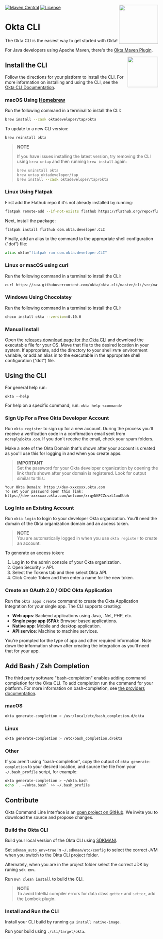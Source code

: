 [<img src="images/okta-cli-blink-min.svg" align="right" width="128px"/>](https://devforum.okta.com/)
[![Maven Central](https://img.shields.io/maven-central/v/com.okta.cli/okta-cli?label=maven%20central%20[BETA]&style=plastic)](https://search.maven.org/#search%7Cga%7C1%7Cg%3A%22com.okta.cli%22%20a%3A%22okta-cli%22)
[![License](https://img.shields.io/badge/License-Apache%202.0-blue.svg)](https://opensource.org/licenses/Apache-2.0)

Okta CLI
========

The Okta CLI is the easiest way to get started with Okta! 

For Java developers using Apache Maven, there's the [Okta Maven Plugin](https://github.com/oktadev/okta-maven-plugin). 

<a href="https://foojay.io/today/works-with-openjdk">
   <img align="right" 
        src="https://github.com/foojayio/badges/raw/main/works_with_openjdk/Works-with-OpenJDK.png"   
        width="100">
</a>

## Install the CLI

Follow the directions for your platform to install the CLI. For more information on installing and using the CLI, see the [Okta CLI Documentation](https://cli.okta.com/).

### macOS Using [Homebrew](https://brew.sh/)

Run the following command in a terminal to install the CLI:

```bash
brew install --cask oktadeveloper/tap/okta
```

To update to a new CLI version:

```bash
brew reinstall okta
```

>**NOTE**
> 
>If you have issues installing the latest version, try removing the CLI using `brew untap` and then running `brew install` again:
>
>
> ```bash
> brew uninstall okta
> brew untap oktadeveloper/tap
> brew install --cask oktadeveloper/tap/okta
> ```

### Linux Using Flatpak
First add the Flathub repo if it's not already installed by running:

```bash
flatpak remote-add --if-not-exists flathub https://flathub.org/repo/flathub.flatpakrepo
```

Next, install the package:

```bash
flatpak install flathub com.okta.developer.CLI
```

Finally, add an alias to the command to the appropriate shell configuration ("dot") file:

```bash
alias okta="flatpak run com.okta.developer.CLI"
```

### Linux or macOS using curl

Run the following command in a terminal to install the CLI:

```bash
curl https://raw.githubusercontent.com/okta/okta-cli/master/cli/src/main/scripts/install.sh | bash
```

### Windows Using Chocolatey

Run the following command in a terminal to install the CLI:

```bash
choco install okta --version=0.10.0
```

### Manual Install

Open the [releases download page for the Okta CLI](https://github.com/okta/okta-cli/releases) and download the executable file for your OS. Move that file to the desired location in your system. If appropriate, add the directory to your shell `PATH` environment variable, or add an alias in to the executable in the appropriate shell configuration ("dot") file.


## Using the CLI

For general help run:

`okta --help`

For help on a specific command, run:
`okta help <command>`


### Sign Up For a Free Okta Developer Account

Run `okta register` to sign up for a new account. During the process you'll receive a verification code in a confirmation email sent from `noreply@okta.com`. If you don’t receive the email, check your spam folders.

Make a note of the Okta Domain that's shown after your account is created as you'll use this for logging in and when you create apps.

>**IMPORTANT**<br/> Set the password for your Okta developer organization by opening the link that’s shown after your domain is registered. Look for output similar to this:
>
```
Your Okta Domain: https://dev-xxxxxxx.okta.com
To set your password open this link:
https://dev-xxxxxxx.okta.com/welcome/xrqyNKPCZcvxL1ouKUoh
```


### Log Into an Existing Account

Run `okta login` to login to your developer Okta organization. You'll need the domain of the Okta organization domain and an access token.

> **NOTE**<br/> You are automatically logged in when you use `okta register` to create an account.

To generate an access token:

1. Log in to the admin console of your Okta organization.
1. Open Security > API.
1. Select the Tokens tab and then select Okta API.
1. Click Create Token and then enter a name for the new token.


### Create an OAuth 2.0 / OIDC Okta Application

Run the `okta apps create` command to create the Okta Application Integration for your single app. The CLI supports creating:

- **Web apps**: Backend applications using Java, .Net, PHP, etc.
- **Single page app (SPA)**: Browser based applications.
- **Native app**: Mobile and desktop application.
- **API service**: Machine to machine services.

You're prompted for the type of app and other required information. Note down the information shown after creating the integration as you'll need that for your app.


## Add Bash / Zsh Completion

The third party software "bash-completion" enables adding command completion for the Okta CLI. To add completion run the command for your platform. For more information on bash-completion, see [the providers documentation](https://picocli.info/autocomplete.html#_installing_completion_scripts_permanently_in_bashzsh).

### macOS

```sh
okta generate-completion > /usr/local/etc/bash_completion.d/okta
```

### Linux

```sh
okta generate-completion > /etc/bash_completion.d/okta
```

### Other

If you aren't using "bash-completion", copy the output of `okta generate-completion` to your desired location, and source the file from your `~/.bash_profile` script, for example:

```sh
okta generate-completion > ~/okta.bash
echo `. ~/okta.bash` >> ~/.bash_profile
```

## Contribute

Okta Command Line Interface is an [open project on GitHub](https://github.com/okta/okta-cli/blob/master). We invite you to download the source and propose changes.

### Build the Okta CLI

Build your local version of the Okta CLI using [SDKMAN!](https://sdkman.io/).

Set `sdkman_auto_env=true` in `~/.sdkman/etc/config` to select the correct JVM when you switch to the Okta CLI project folder.

Alternately, when you are in the project folder select the correct JDK by runing `sdk env`.

Run `mvn clean install` to build the CLI.

>**NOTE**<br/> To avoid IntelliJ compiler errors for data class `getter` and `setter`, add the Lombok plugin.


### Install and Run the CLI

Install your CLI build by running `gu install native-image`.

Run your build using `./cli/target/okta`.
